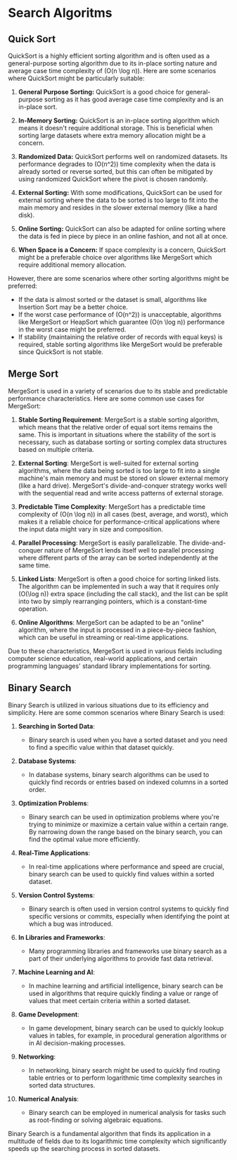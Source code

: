 # Search Algoritms

## Quick Sort

QuickSort is a highly efficient sorting algorithm and is often used as a general-purpose sorting algorithm due to its in-place sorting nature and average case time complexity of \(O(n \log n)\). Here are some scenarios where QuickSort might be particularly suitable:

1. **General Purpose Sorting:** QuickSort is a good choice for general-purpose sorting as it has good average case time complexity and is an in-place sort.

2. **In-Memory Sorting:** QuickSort is an in-place sorting algorithm which means it doesn't require additional storage. This is beneficial when sorting large datasets where extra memory allocation might be a concern.

3. **Randomized Data:** QuickSort performs well on randomized datasets. Its performance degrades to \(O(n^2)\) time complexity when the data is already sorted or reverse sorted, but this can often be mitigated by using randomized QuickSort where the pivot is chosen randomly.

4. **External Sorting:** With some modifications, QuickSort can be used for external sorting where the data to be sorted is too large to fit into the main memory and resides in the slower external memory (like a hard disk).

5. **Online Sorting:** QuickSort can also be adapted for online sorting where the data is fed in piece by piece in an online fashion, and not all at once.

6. **When Space is a Concern:** If space complexity is a concern, QuickSort might be a preferable choice over algorithms like MergeSort which require additional memory allocation.

However, there are some scenarios where other sorting algorithms might be preferred:

- If the data is almost sorted or the dataset is small, algorithms like Insertion Sort may be a better choice.
- If the worst case performance of \(O(n^2)\) is unacceptable, algorithms like MergeSort or HeapSort which guarantee \(O(n \log n)\) performance in the worst case might be preferred.
- If stability (maintaining the relative order of records with equal keys) is required, stable sorting algorithms like MergeSort would be preferable since QuickSort is not stable.

## Merge Sort

MergeSort is used in a variety of scenarios due to its stable and predictable performance characteristics. Here are some common use cases for MergeSort:

1. **Stable Sorting Requirement**: MergeSort is a stable sorting algorithm, which means that the relative order of equal sort items remains the same. This is important in situations where the stability of the sort is necessary, such as database sorting or sorting complex data structures based on multiple criteria.

2. **External Sorting**: MergeSort is well-suited for external sorting algorithms, where the data being sorted is too large to fit into a single machine's main memory and must be stored on slower external memory (like a hard drive). MergeSort's divide-and-conquer strategy works well with the sequential read and write access patterns of external storage.

3. **Predictable Time Complexity**: MergeSort has a predictable time complexity of \(O(n \log n)\) in all cases (best, average, and worst), which makes it a reliable choice for performance-critical applications where the input data might vary in size and composition.

4. **Parallel Processing**: MergeSort is easily parallelizable. The divide-and-conquer nature of MergeSort lends itself well to parallel processing where different parts of the array can be sorted independently at the same time.

5. **Linked Lists**: MergeSort is often a good choice for sorting linked lists. The algorithm can be implemented in such a way that it requires only \(O(\log n)\) extra space (including the call stack), and the list can be split into two by simply rearranging pointers, which is a constant-time operation.

6. **Online Algorithms**: MergeSort can be adapted to be an "online" algorithm, where the input is processed in a piece-by-piece fashion, which can be useful in streaming or real-time applications.

Due to these characteristics, MergeSort is used in various fields including computer science education, real-world applications, and certain programming languages' standard library implementations for sorting.

## Binary Search

Binary Search is utilized in various situations due to its efficiency and simplicity. Here are some common scenarios where Binary Search is used:

1. **Searching in Sorted Data**:
   - Binary search is used when you have a sorted dataset and you need to find a specific value within that dataset quickly.

2. **Database Systems**:

   - In database systems, binary search algorithms can be used to quickly find records or entries based on indexed columns in a sorted order.

3. **Optimization Problems**:
   - Binary search can be used in optimization problems where you're trying to minimize or maximize a certain value within a certain range. By narrowing down the range based on the binary search, you can find the optimal value more efficiently.
4. **Real-Time Applications**:

   - In real-time applications where performance and speed are crucial, binary search can be used to quickly find values within a sorted dataset.

5. **Version Control Systems**:

   - Binary search is often used in version control systems to quickly find specific versions or commits, especially when identifying the point at which a bug was introduced.

6. **In Libraries and Frameworks**:

   - Many programming libraries and frameworks use binary search as a part of their underlying algorithms to provide fast data retrieval.

7. **Machine Learning and AI**:

   - In machine learning and artificial intelligence, binary search can be used in algorithms that require quickly finding a value or range of values that meet certain criteria within a sorted dataset.

8. **Game Development**:

   - In game development, binary search can be used to quickly lookup values in tables, for example, in procedural generation algorithms or in AI decision-making processes.

9. **Networking**:

   - In networking, binary search might be used to quickly find routing table entries or to perform logarithmic time complexity searches in sorted data structures.

10. **Numerical Analysis**:
    - Binary search can be employed in numerical analysis for tasks such as root-finding or solving algebraic equations.

Binary Search is a fundamental algorithm that finds its application in a multitude of fields due to its logarithmic time complexity which significantly speeds up the searching process in sorted datasets.
